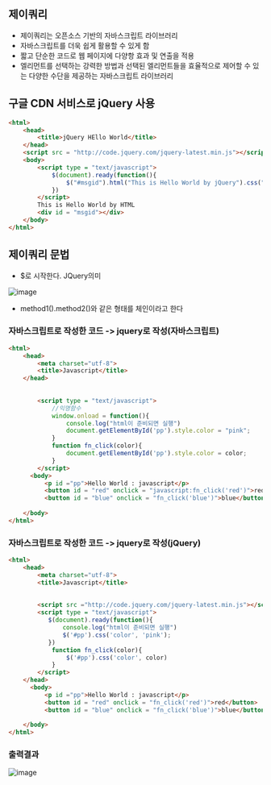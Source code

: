 ## 제이쿼리
- 제이쿼리는 오픈소스 기반의 자바스크립트 라이브러리
- 자바스크립트를 더욱 쉽게 활용할 수 있게 함
- 짧고 단순한 코드로 웹 페이지에 다양항 효과 및 연출을 적용
- 엘리먼트를 선택하는 강력한 방법과 선택된 엘리먼트들을 효율적으로 제어할 수 있는 다양한 수단을 제공하는 자바스크립트 라이브러리

## 구글 CDN 서비스로 jQuery 사용

```html
<html>
    <head>
        <title>jQuery HEllo World</title>
    </head>
    <script src = "http://code.jquery.com/jquery-latest.min.js"></script>
    <body>
        <script type = "text/javascript">
            $(document).ready(function(){
                $("#msgid").html("This is Hello World by jQuery").css("background-color", "red")
            })
        </script>
        This is Hello World by HTML
        <div id = "msgid"></div>
    </body>
</html>
```

## 제이쿼리 문법
- $로 시작한다. JQuery의미

![image](https://user-images.githubusercontent.com/82345970/168227411-f33f1198-16af-4c44-96af-44d0b6eb070f.png)

- method1().method2()와 같은 형태를 체인이라고 한다


### 자바스크립트로 작성한 코드 -> jquery로 작성(자바스크립트)
```html
<html>
    <head>
        <meta charset="utf-8">
        <title>Javascript</title>
    </head>
 
  
        <script type = "text/javascript">
            //익명함수
            window.onload = function(){
                console.log("html이 준비되면 실행")
                document.getElementById('pp').style.color = "pink";
            }
            function fn_click(color){
                document.getElementById('pp').style.color = color;
            }
        </script>
      <body>
          <p id ="pp">Hello World : javascript</p>
          <button id = "red" onclick = "javascript:fn_click('red')">red</button>
          <button id = "blue" onclick = "fn_click('blue')">blue</button> //javascript: 이거 없어도 상관 없다
       
    </body>
</html>
```
### 자바스크립트로 작성한 코드 -> jquery로 작성(jQuery)
```html
<html>
    <head>
        <meta charset="utf-8">
        <title>Javascript</title>
  
 
        <script src ="http://code.jquery.com/jquery-latest.min.js"></script>
        <script type = "text/javascript">    
           $(document).ready(function(){
               console.log("html이 준비되면 실행")
               $('#pp').css('color', 'pink');
           })
            function fn_click(color){
                $('#pp').css('color', color)
            }
        </script>
    </head>    
      <body>
          <p id ="pp">Hello World : javascript</p>
          <button id = "red" onclick = "fn_click('red')">red</button>
          <button id = "blue" onclick = "fn_click('blue')">blue</button>
       
    </body>
</html>
```

### 출력결과
![image](https://user-images.githubusercontent.com/82345970/168229705-a2500d2c-1b8e-464e-a851-2c018efe8c54.png)
